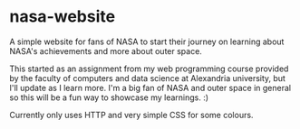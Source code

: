 # nasa-website
A simple website for fans of NASA to start their journey on learning about NASA's achievements and more about outer space.

This started as an assignment from my web programming course provided by the faculty of computers and data science at Alexandria university, but I'll update as I learn more. I'm a big fan of NASA and outer space in general so this will be a fun way to showcase my learnings. :)

Currently only uses HTTP and very simple CSS for some colours.
